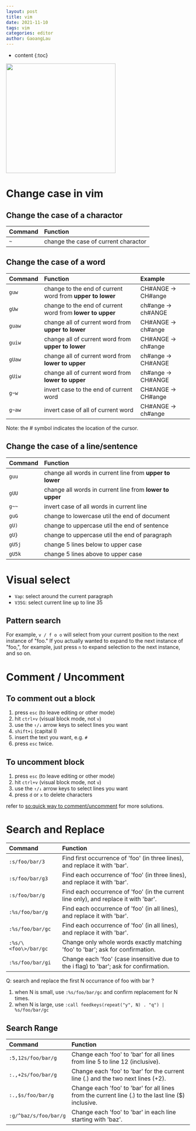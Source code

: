 ```yaml
---
layout: post
title: vim
date: 2021-11-10
tags: vim
categories: editor
author: GaoangLau
---
```

* content
{:toc}


<img src="https://cdn.jsdelivr.net/gh/117v2/stuff@master/2021/2ecccf1e-9ef6-48cb-8568-c58b55bb2309.png" width=300pt>





# Change case in vim
## Change the case of a charactor

|Command|Function|
|:---|:----|
|`~`| change the case of current charactor|

## Change the case of a word

|Command|Function|Example|
|:---|:----|:----|
|`guw`| change to the end of current word from **upper to lower** | CH\#ANGE -> CH\#ange|
|`gUw`| change to the end of current word from **lower to upper** | ch\#ange -> ch\#ANGE|
|`guaw`| change all of current word from **upper to lower** | CH\#ANGE -> ch\#ange |
|`guiw`| change all of current word from **upper to lower** | CH\#ANGE -> ch\#ange |
|`gUaw`| change all of current word from **lower to upper** | ch\#ange -> CH\#ANGE |
|`gUiw`| change all of current word from **lower to upper** | ch\#ange -> CH\#ANGE |
|`g~w`| invert case to the end of current word | CH\#ANGE -> CH\#ange|
|`g~aw`| invert case of all of current word | CH\#ANGE -> ch\#ange|

Note: the \# symbol indicates the location of the cursor.

## Change the case of a line/sentence

|Command|Function|
|:---|:----|
|`guu`| change all words in current line from **upper to lower** |
|`gUU`| change all words in current line from **lower to upper** |
|`g~~`| invert case of all words in current line|
|`guG`| change to lowercase util the end of document|
|`gU)`| change to uppercase util the end of sentence|
|`gU}`| change to uppercase util the end of paragraph|
|`gU5j`| change 5 lines below to upper case|
|`gU5k`| change 5 lines above to upper case|

# Visual select

- `Vap`: select around the current paragraph
- `V35G`: select current line up to line 35


## Pattern search
For example, `v / f o o` will select from your current position to the next instance of "foo." If you actually wanted to expand to the next instance of "foo,", for example, just press `n` to expand selection to the next instance, and so on.


# Comment / Uncomment 
## To comment out a block 
1. press `esc` (to leave editing or other mode)
2. hit `ctrl+v` (visual block mode, not `v`)
3. use the `↑/↓` arrow keys to select lines you want
4. `shift+i` (capital I)
5. insert the text you want, e.g. `#`
6. press `esc` twice. 

## To uncomment block
1. press `esc` (to leave editing or other mode)
2. hit `ctrl+v` (visual block mode, not `v`)
3. use the `↑/↓` arrow keys to select lines you want
4. press `d` or `x` to delete characters

refer to [so:quick way to comment/uncomment](https://stackoverflow.com/questions/1676632/whats-a-quick-way-to-comment-uncomment-lines-in-vim) for more solutions.

# Search and Replace

|Command | Function |
|:---- |:-----|
|`:s/foo/bar/3` | Find first occurrence of 'foo' (in three lines), and replace it with 'bar'. |
|`:s/foo/bar/g3` | Find each occurrence of 'foo' (in three lines), and replace it with 'bar'. |
|`:s/foo/bar/g` | Find each occurrence of 'foo' (in the current line only), and replace it with 'bar'. |
|`:%s/foo/bar/g` | Find each occurrence of 'foo' (in all lines), and replace it with 'bar'.|
|`:%s/foo/bar/gc` | Find each occurrence of 'foo' (in all lines), and replace it with 'bar'.|
|`:%s/\<foo\>/bar/gc`| Change only whole words exactly matching 'foo' to 'bar'; ask for confirmation.|
|`:%s/foo/bar/gi` | Change each 'foo' (case insensitive due to the i flag) to 'bar'; ask for confirmation.|

Q: search and replace the first N occurrance of foo with bar ?
1. when N is small, use `:%s/foo/bar/gc` and confirm replacement for N times.
2. when N is large, use `:call feedkeys(repeat("y", N) . "q") | %s/foo/bar/gc` 

## Search Range

|Command | Function |
|:---- |:-----|
|`:5,12s/foo/bar/g` | Change each 'foo' to 'bar' for all lines from line 5 to line 12 (inclusive).|
|`:.,+2s/foo/bar/g` | Change each 'foo' to 'bar' for the current line (.) and the two next lines (+2).|
|`:.,$s/foo/bar/g` | Change each 'foo' to 'bar' for all lines from the current line (.) to the last line ($) inclusive.|
|`:g/^baz/s/foo/bar/g` | Change each 'foo' to 'bar' in each line starting with 'baz'. |

